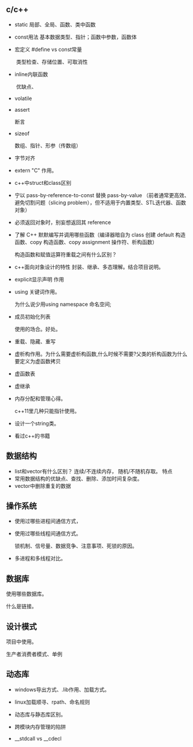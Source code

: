 ## c/c++

- static
  	局部、全局、函数、类中函数

- const用法
  	基本数据类型、指针；函数中参数，函数体

- 宏定义 #define vs const常量  

  ​	类型检查、存储位置、可取消性

- inline内联函数

  ​	优缺点、

-  volatile

- assert  

   断言

- sizeof

   数组、指针、形参（传数组）

- 字节对齐

- extern "C" 作用。

- c++中struct和class区别

- 宁以 pass-by-reference-to-const 替换 pass-by-value （前者通常更高效、避免切割问题（slicing problem），但不适用于内置类型、STL迭代器、函数对象）

- 必须返回对象时，别妄想返回其 reference

- 了解 C++ 默默编写并调用哪些函数（编译器暗自为 class 创建 default 构造函数、copy 构造函数、copy assignment 操作符、析构函数）

   构造函数和赋值运算符重载之间有什么区别？

- c++面向对象设计的特性 封装、继承、多态理解。结合项目说明。

- explicit显示声明 作用

- using 关键词作用。

   为什么说少用using namespace 命名空间;

- 成员初始化列表

   使用的场合。好处。

- 重载、隐藏、重写

- 虚析构作用。为什么需要虚析构函数,什么时候不需要?父类的析构函数为什么要定义为虚函数拷贝

- 虚函数表

- 虚继承

- 内存分配和管理心得。

   c++11里几种只能指针使用。

- 设计一个string类。

- 看过c++的书籍

## 数据结构

- list和vector有什么区别？
  	连续/不连续内存， 随机/不随机存取。  特点
- 常用数据结构的优缺点、查找、删除、添加时间复杂度。
- vector中删除重复的数据



## 操作系统

- 使用过哪些进程间通信方式，

- 使用过哪些线程间通信方式。

  锁机制、信号量、数据竞争、注意事项、死锁的原因。

- 多进程和多线程对比。

## 数据库

使用哪些数据库。

什么是链接。

## 设计模式

项目中使用。

生产者消费者模式、单例



## 动态库

- windows导出方式、.lib作用、加载方式。

- linux加载顺寻、rpath、命名规则

- 动态库与静态库区别。

- 跨模块内存管理的陷阱

- __stdcall vs __cdecl